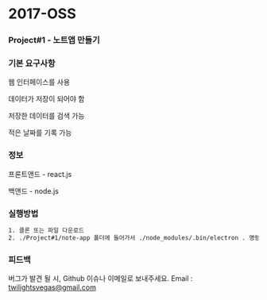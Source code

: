 # **2017-OSS**

### Project#1 - 노트앱 만들기

### 기본 요구사항
웹 인터페이스를 사용

데이터가 저장이 되어야 함

저장한 데이터를 검색 가능

적은 날짜를 기록 가능

### 정보
프론트앤드 - react.js

백앤드 - node.js

### 실행방법
```sh
1. 클론 또는 파일 다운로드
2. ./Project#1/note-app 폴더에 들어가서 ./node_modules/.bin/electron . 명령어 실행
```

### 피드백
버그가 발견 될 시, Github 이슈나 이메일로 보내주세요. Email : twilightsvegas@gmail.com
